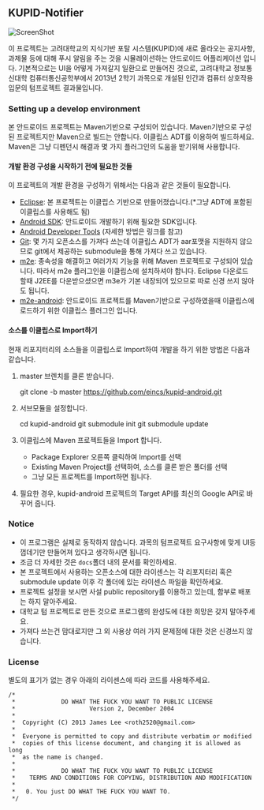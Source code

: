 ## KUPID-Notifier

![ScreenShot](https://raw2.github.com/eincs/kupid-android/master/docs/screenshot.jpg)

이 프로젝트는 고려대학교의 지식기반 포탈 시스템(KUPID)에 새로 올라오는 공지사항, 과제물 등에 대해
푸시 알림을 주는 것을 시뮬레이션하는 안드로이드 어플리케이션 입니다.
기본적으로는 UI을 어떻게 가져갈지 일환으로 만들어진 것으로,
고려대학교 정보통신대학 컴퓨터통신공학부에서 2013년 2학기 과목으로 개설된 인간과 컴퓨터 상호작용 입문의 텀프로젝트 결과물입니다.

### Setting up a develop environment

본 안드로이드 프로젝트는 Maven기반으로 구성되어 있습니다. Maven기반으로 구성된 프로젝트지만 Maven으로 빌드는 안합니다. 이클립스 ADT를 이용하여 빌드하세요. Maven은 그냥 디펜던시 해결과 몇 가지 플러그인의 도움을 받기위해 사용합니다.

#### 개발 환경 구성을 시작하기 전에 필요한 것들

이 프로젝트의 개발 환경을 구성하기 위해서는 다음과 같은 것들이 필요합니다.

- [Eclipse]: 본 프로젝트는 이클립스 기반으로 만들어졌습니다.(*그냥 ADT에 포함된 이클립스를 사용해도 됨)
- [Android SDK]: 안드로이드 개발하기 위해 필요한 SDK입니다.
- [Android Developer Tools](http://developer.android.com/sdk/installing/installing-adt.html) (자세한 방법은 링크를 참고)
- [Git]: 몇 가지 오픈소스를 가져다 쓰는데 이클립스 ADT가 aar포맷을 지원하지 않으므로 git에서 제공하는 submodule을 통해 가져다 쓰고 있습니다.
- [m2e]: 종속성을 해결하고 여러가지 기능을 위해 Maven 프로젝트로 구성되어 있습니다. 따라서 m2e 플러그인을 이클립스에 설치하셔야 합니다. Eclipse 다운로드 할때 J2EE를 다운받으셨으면 m3e가 기본 내장되어 있으므로 따로 신경 쓰지 않아도 됩니다.
- [m2e-android]: 안드로이드 프로젝트를 Maven기반으로 구성하였을때 이클립스에 로드하기 위한 이클립스 플러그인 입니다.

#### 소스를 이클립스로 Import하기

현재 리포지터리의 소스들을 이클립스로 Import하여 개발을 하기 위한 방법은 다음과 같습니다.

1. master 브렌치를 클론 받습니다.

	git clone -b master https://github.com/eincs/kupid-android.git
		
2. 서브모듈을 설정합니다.

	cd kupid-android
	git submodule init
	git submodule update 
		
3. 이클립스에 Maven 프로젝트들을 Import 합니다.
	- Package Explorer 오른쪽 클릭하여 Import를 선택
	- Existing Maven Project를 선택하여, 소스를 클론 받은 폴더를 선택
	- 그냥 모든 프로젝트를 Import하면 됩니다.
		
5. 필요한 경우, kupid-android 프로젝트의 Target API를 최신의 Google API로 바꾸어 줍니다.

### Notice

- 이 프로그램은 실제로 동작하지 않습니다. 과목의 텀프로젝트 요구사항에 맞게 UI등 껍데기만 만들어져 있다고 생각하시면 됩니다.
- 조금 더 자세한 것은 `docs`폴더 내의 문서를 확인하세요.
- 본 프로젝트에서 사용하는 오픈소스에 대한 라이센스는 각 리포지터리 혹은 submodule update 이후 각 폴더에 있는 라이센스 파일을 확인하세요.
- 프로젝트 설정을 보시면 사설 public repository를 이용하고 있는데, 함부로 배포는 하지 말아주세요.
- 대학교 텀 프로젝트로 만든 것으로 프로그램의 완성도에 대한 희망은 갖지 말아주세요.
- 가져다 쓰는건 맘대로지만 그 외 사용상 여러 가지 문제점에 대한 것은 신경쓰지 않습니다.

### License

별도의 표기가 없는 경우 아래의 라이센스에 따라 코드를 사용해주세요.

	/*
	 *             DO WHAT THE FUCK YOU WANT TO PUBLIC LICENSE 
	 *                     Version 2, December 2004
	 * 
	 *  Copyright (C) 2013 James Lee <roth2520@gmail.com>
	 *   
	 *  Everyone is permitted to copy and distribute verbatim or modified
	 *  copies of this license document, and changing it is allowed as long
	 *  as the name is changed.
	 * 
	 *             DO WHAT THE FUCK YOU WANT TO PUBLIC LICENSE
	 *    TERMS AND CONDITIONS FOR COPYING, DISTRIBUTION AND MODIFICATION
	 * 
	 *   0. You just DO WHAT THE FUCK YOU WANT TO. 
	 */
	 
[git]: http://git-scm.com/
[m2e]: http://www.eclipse.org/m2e/
[m2e-android]: http://rgladwell.github.io/m2e-android/
[eclipse]: http://www.eclipse.org/downloads/
[Android SDK]: http://developer.android.com/sdk/index.html
